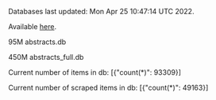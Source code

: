 Databases last updated: Mon Apr 25 10:47:14 UTC 2022. 

Available [here](https://github.com/cbeauhilton/ash-db/releases).


95M	abstracts.db

450M	abstracts_full.db

Current number of items in db:
[{"count(*)": 93309}]

Current number of scraped items in db:
[{"count(*)": 49163}]
